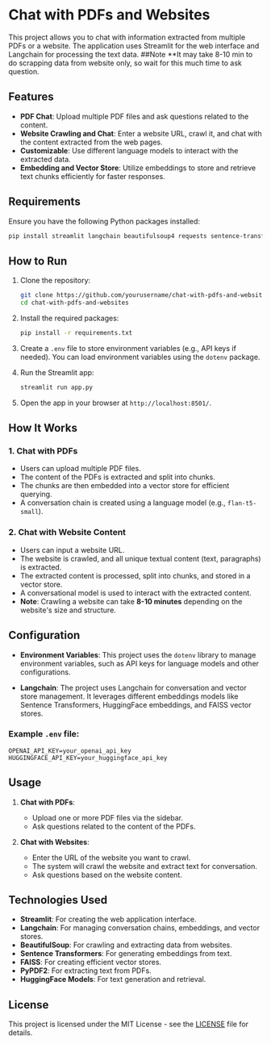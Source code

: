 
# Chat with PDFs and Websites

This project allows you to chat with information extracted from multiple PDFs or a website. The application uses Streamlit for the web interface and Langchain for processing the text data.
##Note
**It may take 8-10 min to do scrapping data from website only, so wait for this much time to ask question.
## Features

- **PDF Chat**: Upload multiple PDF files and ask questions related to the content.
- **Website Crawling and Chat**: Enter a website URL, crawl it, and chat with the content extracted from the web pages.
- **Customizable**: Use different language models to interact with the extracted data.
- **Embedding and Vector Store**: Utilize embeddings to store and retrieve text chunks efficiently for faster responses.

## Requirements

Ensure you have the following Python packages installed:

```bash
pip install streamlit langchain beautifulsoup4 requests sentence-transformers langchain_community PyPDF2 python-dotenv faiss-cpu
```

## How to Run

1. Clone the repository:
   ```bash
   git clone https://github.com/yourusername/chat-with-pdfs-and-websites.git
   cd chat-with-pdfs-and-websites
   ```

2. Install the required packages:
   ```bash
   pip install -r requirements.txt
   ```

3. Create a `.env` file to store environment variables (e.g., API keys if needed). You can load environment variables using the `dotenv` package.

4. Run the Streamlit app:
   ```bash
   streamlit run app.py
   ```

5. Open the app in your browser at `http://localhost:8501/`.

## How It Works

### 1. **Chat with PDFs**
   - Users can upload multiple PDF files.
   - The content of the PDFs is extracted and split into chunks.
   - The chunks are then embedded into a vector store for efficient querying.
   - A conversation chain is created using a language model (e.g., `flan-t5-small`).

### 2. **Chat with Website Content**
   - Users can input a website URL.
   - The website is crawled, and all unique textual content (text, paragraphs) is extracted.
   - The extracted content is processed, split into chunks, and stored in a vector store.
   - A conversational model is used to interact with the extracted content.
   - **Note**: Crawling a website can take **8-10 minutes** depending on the website's size and structure.

## Configuration

- **Environment Variables**: This project uses the `dotenv` library to manage environment variables, such as API keys for language models and other configurations.
  
- **Langchain**: The project uses Langchain for conversation and vector store management. It leverages different embeddings models like Sentence Transformers, HuggingFace embeddings, and FAISS vector stores.

### Example `.env` file:

```env
OPENAI_API_KEY=your_openai_api_key
HUGGINGFACE_API_KEY=your_huggingface_api_key
```

## Usage

1. **Chat with PDFs**:
   - Upload one or more PDF files via the sidebar.
   - Ask questions related to the content of the PDFs.

2. **Chat with Websites**:
   - Enter the URL of the website you want to crawl.
   - The system will crawl the website and extract text for conversation.
   - Ask questions based on the website content.

## Technologies Used

- **Streamlit**: For creating the web application interface.
- **Langchain**: For managing conversation chains, embeddings, and vector stores.
- **BeautifulSoup**: For crawling and extracting data from websites.
- **Sentence Transformers**: For generating embeddings from text.
- **FAISS**: For creating efficient vector stores.
- **PyPDF2**: For extracting text from PDFs.
- **HuggingFace Models**: For text generation and retrieval.

## License

This project is licensed under the MIT License - see the [LICENSE](LICENSE) file for details.
